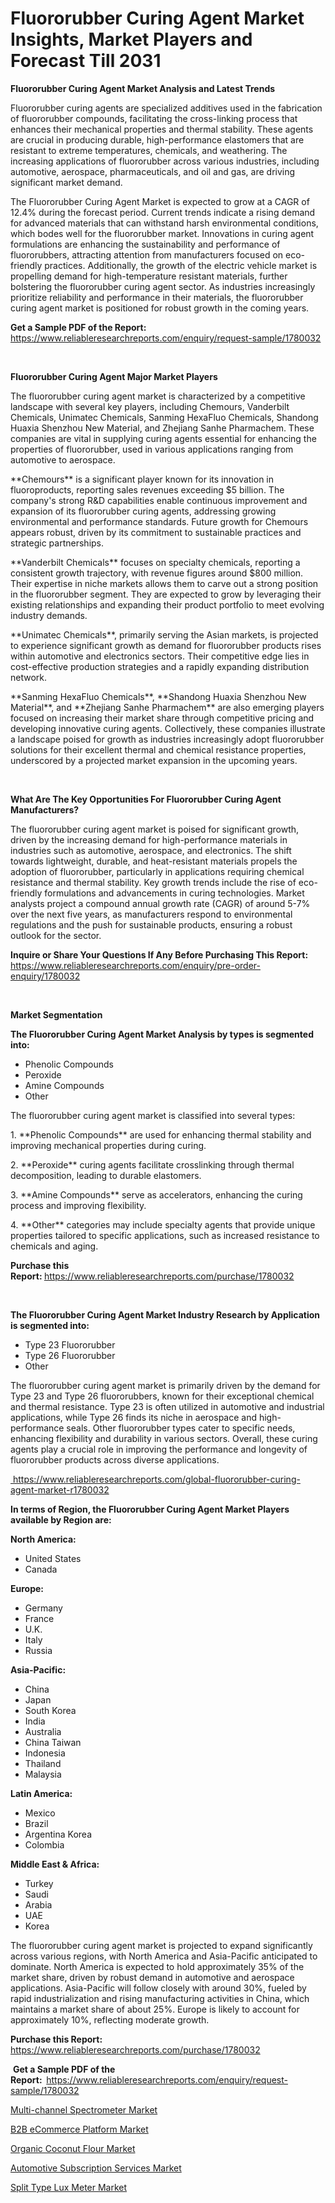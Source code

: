 <p><h1>Fluororubber Curing Agent Market Insights, Market Players and Forecast Till 2031</h1></p><p><strong>Fluororubber Curing Agent Market Analysis and Latest Trends</strong></p>
<p><p>Fluororubber curing agents are specialized additives used in the fabrication of fluororubber compounds, facilitating the cross-linking process that enhances their mechanical properties and thermal stability. These agents are crucial in producing durable, high-performance elastomers that are resistant to extreme temperatures, chemicals, and weathering. The increasing applications of fluororubber across various industries, including automotive, aerospace, pharmaceuticals, and oil and gas, are driving significant market demand.</p><p>The Fluororubber Curing Agent Market is expected to grow at a CAGR of 12.4% during the forecast period. Current trends indicate a rising demand for advanced materials that can withstand harsh environmental conditions, which bodes well for the fluororubber market. Innovations in curing agent formulations are enhancing the sustainability and performance of fluororubbers, attracting attention from manufacturers focused on eco-friendly practices. Additionally, the growth of the electric vehicle market is propelling demand for high-temperature resistant materials, further bolstering the fluororubber curing agent sector. As industries increasingly prioritize reliability and performance in their materials, the fluororubber curing agent market is positioned for robust growth in the coming years.</p></p>
<p><strong>Get a Sample PDF of the Report:&nbsp;</strong> <a href="https://www.reliableresearchreports.com/enquiry/request-sample/1780032?utm_campaign=6&utm_medium=2&utm_source=Github&utm_content=ia&utm_term=09102024&utm_id=fluororubber-curing-agent">https://www.reliableresearchreports.com/enquiry/request-sample/1780032</a></p>
<p>&nbsp;</p>
<p><strong>Fluororubber Curing Agent Major Market Players</strong></p>
<p><p>The fluororubber curing agent market is characterized by a competitive landscape with several key players, including Chemours, Vanderbilt Chemicals, Unimatec Chemicals, Sanming HexaFluo Chemicals, Shandong Huaxia Shenzhou New Material, and Zhejiang Sanhe Pharmachem. These companies are vital in supplying curing agents essential for enhancing the properties of fluororubber, used in various applications ranging from automotive to aerospace.</p><p>**Chemours** is a significant player known for its innovation in fluoroproducts, reporting sales revenues exceeding $5 billion. The company's strong R&D capabilities enable continuous improvement and expansion of its fluororubber curing agents, addressing growing environmental and performance standards. Future growth for Chemours appears robust, driven by its commitment to sustainable practices and strategic partnerships.</p><p>**Vanderbilt Chemicals** focuses on specialty chemicals, reporting a consistent growth trajectory, with revenue figures around $800 million. Their expertise in niche markets allows them to carve out a strong position in the fluororubber segment. They are expected to grow by leveraging their existing relationships and expanding their product portfolio to meet evolving industry demands.</p><p>**Unimatec Chemicals**, primarily serving the Asian markets, is projected to experience significant growth as demand for fluororubber products rises within automotive and electronics sectors. Their competitive edge lies in cost-effective production strategies and a rapidly expanding distribution network.</p><p>**Sanming HexaFluo Chemicals**, **Shandong Huaxia Shenzhou New Material**, and **Zhejiang Sanhe Pharmachem** are also emerging players focused on increasing their market share through competitive pricing and developing innovative curing agents. Collectively, these companies illustrate a landscape poised for growth as industries increasingly adopt fluororubber solutions for their excellent thermal and chemical resistance properties, underscored by a projected market expansion in the upcoming years.</p></p>
<p>&nbsp;</p>
<p><strong>What Are The Key Opportunities For Fluororubber Curing Agent Manufacturers?</strong></p>
<p><p>The fluororubber curing agent market is poised for significant growth, driven by the increasing demand for high-performance materials in industries such as automotive, aerospace, and electronics. The shift towards lightweight, durable, and heat-resistant materials propels the adoption of fluororubber, particularly in applications requiring chemical resistance and thermal stability. Key growth trends include the rise of eco-friendly formulations and advancements in curing technologies. Market analysts project a compound annual growth rate (CAGR) of around 5-7% over the next five years, as manufacturers respond to environmental regulations and the push for sustainable products, ensuring a robust outlook for the sector.</p></p>
<p><strong>Inquire or Share Your Questions If Any Before Purchasing This Report:</strong> <a href="https://www.reliableresearchreports.com/enquiry/pre-order-enquiry/1780032?utm_campaign=6&utm_medium=2&utm_source=Github&utm_content=ia&utm_term=09102024&utm_id=fluororubber-curing-agent">https://www.reliableresearchreports.com/enquiry/pre-order-enquiry/1780032</a></p>
<p>&nbsp;</p>
<p><strong>Market Segmentation</strong></p>
<p><strong>The Fluororubber Curing Agent Market Analysis by types is segmented into:</strong></p>
<p><ul><li>Phenolic Compounds</li><li>Peroxide</li><li>Amine Compounds</li><li>Other</li></ul></p>
<p><p>The fluororubber curing agent market is classified into several types: </p><p>1. **Phenolic Compounds** are used for enhancing thermal stability and improving mechanical properties during curing. </p><p>2. **Peroxide** curing agents facilitate crosslinking through thermal decomposition, leading to durable elastomers. </p><p>3. **Amine Compounds** serve as accelerators, enhancing the curing process and improving flexibility. </p><p>4. **Other** categories may include specialty agents that provide unique properties tailored to specific applications, such as increased resistance to chemicals and aging.</p></p>
<p><strong>Purchase this Report:&nbsp;</strong><a href="https://www.reliableresearchreports.com/purchase/1780032?utm_campaign=6&utm_medium=2&utm_source=Github&utm_content=ia&utm_term=09102024&utm_id=fluororubber-curing-agent">https://www.reliableresearchreports.com/purchase/1780032</a></p>
<p>&nbsp;</p>
<p><strong>The Fluororubber Curing Agent Market Industry Research by Application is segmented into:</strong></p>
<p><ul><li>Type 23 Fluororubber</li><li>Type 26 Fluororubber</li><li>Other</li></ul></p>
<p><p>The fluororubber curing agent market is primarily driven by the demand for Type 23 and Type 26 fluororubbers, known for their exceptional chemical and thermal resistance. Type 23 is often utilized in automotive and industrial applications, while Type 26 finds its niche in aerospace and high-performance seals. Other fluororubber types cater to specific needs, enhancing flexibility and durability in various sectors. Overall, these curing agents play a crucial role in improving the performance and longevity of fluororubber products across diverse applications.</p></p>
<p><a href="https://www.reliableresearchreports.com/global-fluororubber-curing-agent-market-r1780032?utm_campaign=6&utm_medium=2&utm_source=Github&utm_content=ia&utm_term=09102024&utm_id=fluororubber-curing-agent">&nbsp;https://www.reliableresearchreports.com/global-fluororubber-curing-agent-market-r1780032</a></p>
<p><strong>In terms of Region, the Fluororubber Curing Agent Market Players available by Region are:</strong></p>
<p>
    <p> <strong> North America: </strong>
        <ul>
            <li>United States</li>
            <li>Canada</li>
        </ul>
        </p> 
    <p> <strong> Europe: </strong>
        <ul>
            <li>Germany</li>
            <li>France</li>
            <li>U.K.</li>
            <li>Italy</li>
            <li>Russia</li>
        </ul>
        </p> 
    <p> <strong> Asia-Pacific: </strong>
        <ul>
            <li>China</li>
            <li>Japan</li>
            <li>South Korea</li>
            <li>India</li>
            <li>Australia</li>
            <li>China Taiwan</li>
            <li>Indonesia</li>
            <li>Thailand</li>
            <li>Malaysia</li>
        </ul>
        </p> 
    <p> <strong> Latin America: </strong>
        <ul>
            <li>Mexico</li>
            <li>Brazil</li>
            <li>Argentina Korea</li>
            <li>Colombia</li>
        </ul>
        </p> 
    <p> <strong> Middle East & Africa: </strong>
        <ul>
            <li>Turkey</li>
            <li>Saudi</li>
            <li>Arabia</li>
            <li>UAE</li>
            <li>Korea</li>
        </ul>
    </p>
    </p>
<p><p>The fluororubber curing agent market is projected to expand significantly across various regions, with North America and Asia-Pacific anticipated to dominate. North America is expected to hold approximately 35% of the market share, driven by robust demand in automotive and aerospace applications. Asia-Pacific will follow closely with around 30%, fueled by rapid industrialization and rising manufacturing activities in China, which maintains a market share of about 25%. Europe is likely to account for approximately 10%, reflecting moderate growth.</p></p>
<p><strong>Purchase this Report: </strong><a href="https://www.reliableresearchreports.com/purchase/1780032?utm_campaign=6&utm_medium=2&utm_source=Github&utm_content=ia&utm_term=09102024&utm_id=fluororubber-curing-agent">https://www.reliableresearchreports.com/purchase/1780032</a></p>
<p>&nbsp;<strong>Get a Sample PDF of the Report:&nbsp;&nbsp;</strong><a href="https://www.reliableresearchreports.com/enquiry/request-sample/1780032?utm_campaign=6&utm_medium=2&utm_source=Github&utm_content=ia&utm_term=09102024&utm_id=fluororubber-curing-agent">https://www.reliableresearchreports.com/enquiry/request-sample/1780032</a></p>
<p><strong></strong></p>
<p><p><a href="https://github.com/gailasejs/Market-Research-Report-List-1/blob/main/multi-channel-spectrometer-market.md?utm_campaign=6&utm_medium=2&utm_source=Github&utm_content=ia&utm_term=09102024&utm_id=fluororubber-curing-agent">Multi-channel Spectrometer Market</a></p><p><a href="https://www.linkedin.com/pulse/navigating-b2b-ecommerce-platform-market-expert-analysis-forecast-nl6nf?trackingId=XiAZjvLhR5udvsIxjJKu3w%3D%3D&utm_campaign=6&utm_medium=2&utm_source=Github&utm_content=ia&utm_term=09102024&utm_id=fluororubber-curing-agent">B2B eCommerce Platform Market</a></p><p><a href="https://issuu.com/reportprime-2/docs/organic-coconut-flour-market-size-2_2a1f0f90ec59b9?utm_campaign=6&utm_medium=2&utm_source=Github&utm_content=ia&utm_term=09102024&utm_id=fluororubber-curing-agent">Organic Coconut Flour Market</a></p><p><a href="https://www.linkedin.com/pulse/automotive-subscription-services-market-size-share-analysis-il0vf?trackingId=one%2F8hSUQJu5eoisiF8rPQ%3D%3D&utm_campaign=6&utm_medium=2&utm_source=Github&utm_content=ia&utm_term=09102024&utm_id=fluororubber-curing-agent">Automotive Subscription Services Market</a></p><p><a href="https://github.com/malandranz3ggo/Market-Research-Report-List-1/blob/main/split-type-lux-meter-market.md?utm_campaign=6&utm_medium=2&utm_source=Github&utm_content=ia&utm_term=09102024&utm_id=fluororubber-curing-agent">Split Type Lux Meter Market</a></p></p>